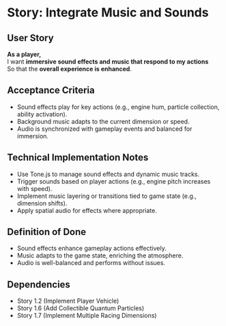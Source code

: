 # Story: Integrate Music and Sounds

## User Story
**As a player,**  
I want **immersive sound effects and music that respond to my actions**  
So that the **overall experience is enhanced**.

## Acceptance Criteria
- Sound effects play for key actions (e.g., engine hum, particle collection, ability activation).
- Background music adapts to the current dimension or speed.
- Audio is synchronized with gameplay events and balanced for immersion.

## Technical Implementation Notes
- Use Tone.js to manage sound effects and dynamic music tracks.
- Trigger sounds based on player actions (e.g., engine pitch increases with speed).
- Implement music layering or transitions tied to game state (e.g., dimension shifts).
- Apply spatial audio for effects where appropriate.

## Definition of Done
- Sound effects enhance gameplay actions effectively.
- Music adapts to the game state, enriching the atmosphere.
- Audio is well-balanced and performs without issues.

## Dependencies
- Story 1.2 (Implement Player Vehicle)
- Story 1.6 (Add Collectible Quantum Particles)
- Story 1.7 (Implement Multiple Racing Dimensions)